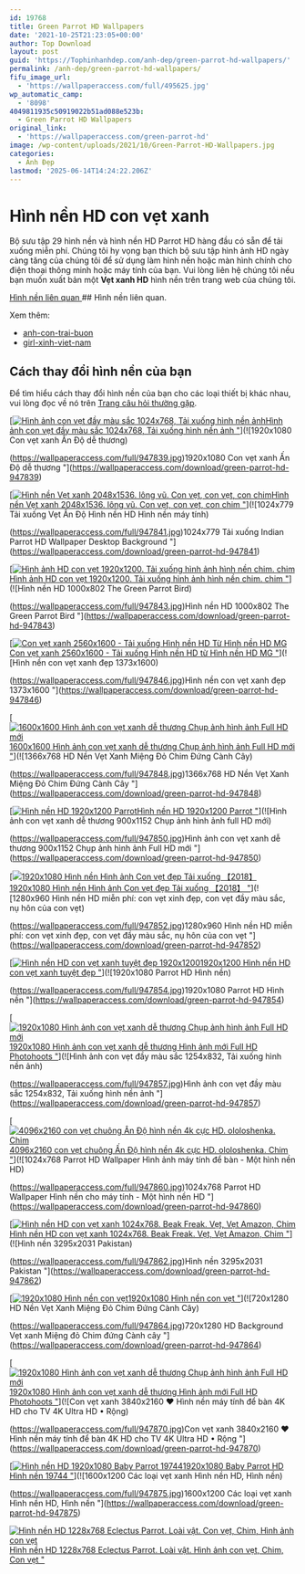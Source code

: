 ```yaml
---
id: 19768
title: Green Parrot HD Wallpapers
date: '2021-10-25T21:23:05+00:00'
author: Top Download
layout: post
guid: 'https://Tophinhanhdep.com/anh-dep/green-parrot-hd-wallpapers/'
permalink: /anh-dep/green-parrot-hd-wallpapers/
fifu_image_url:
  - 'https://wallpaperaccess.com/full/495625.jpg'
wp_automatic_camp:
  - '8098'
4049811935c50919022b51ad088e523b:
  - Green Parrot HD Wallpapers
original_link:
  - 'https://wallpaperaccess.com/green-parrot-hd'
image: /wp-content/uploads/2021/10/Green-Parrot-HD-Wallpapers.jpg
categories:
  - Ảnh Đẹp
lastmod: '2025-06-14T14:24:22.206Z'
---
```

# Hình nền HD con vẹt xanh

Bộ sưu tập 29 hình nền và hình nền HD Parrot HD hàng đầu có sẵn để tải xuống miễn phí. Chúng tôi hy vọng bạn thích bộ sưu tập hình ảnh HD ngày càng tăng của chúng tôi để sử dụng làm hình nền hoặc màn hình chính cho điện thoại thông minh hoặc máy tính của bạn. Vui lòng liên hệ chúng tôi nếu bạn muốn xuất bản một **Vẹt xanh HD** hình nền trên trang web của chúng tôi.

[Hình nền liên quan ](#related) ## Hình nền liên quan.

   
 Xem thêm:

   
- [anh-con-trai-buon](https://tophinhanhdep.com/anh-avatar/anh-con-trai-buon/)
- [girl-xinh-viet-nam](https://tophinhanhdep.com/gai-xinh/girl-xinh-viet-nam/)

## Cách thay đổi hình nền của bạn

Để tìm hiểu cách thay đổi hình nền của bạn cho các loại thiết bị khác nhau, vui lòng đọc về nó trên [Trang câu hỏi thường gặp](https://tophinhanhdep.com/faq/).

  
[[![Hình ảnh con vẹt đầy màu sắc 1024x768, Tải xuống hình nền ảnh](https://wallpaperaccess.com/full/495625.jpg)Hình ảnh con vẹt đầy màu sắc 1024x768, Tải xuống hình nền ảnh "](https://wallpaperaccess.com/download/green-parrot-hd-495625)](![1920x1080 Con vẹt xanh Ấn Độ dễ thương)

(https://wallpaperaccess.com/full/947839.jpg)1920x1080 Con vẹt xanh Ấn Độ dễ thương "](https://wallpaperaccess.com/download/green-parrot-hd-947839)

[[![Hình nền Vẹt xanh 2048x1536.  lông vũ.  Con vẹt, con vẹt, con chim](https://wallpaperaccess.com/full/947840.jpg)Hình nền Vẹt xanh 2048x1536. lông vũ. Con vẹt, con vẹt, con chim "](https://wallpaperaccess.com/download/green-parrot-hd-947840)](![1024x779 Tải xuống Vẹt Ấn Độ Hình nền HD Hình nền máy tính)

(https://wallpaperaccess.com/full/947841.jpg)1024x779 Tải xuống Indian Parrot HD Wallpaper Desktop Background "](https://wallpaperaccess.com/download/green-parrot-hd-947841)

[[![Hình ảnh HD con vẹt 1920x1200.  Tải xuống hình ảnh hình nền chim.  chim](https://wallpaperaccess.com/full/947842.jpg)Hình ảnh HD con vẹt 1920x1200. Tải xuống hình ảnh hình nền chim. chim "](https://wallpaperaccess.com/download/green-parrot-hd-947842)](![Hình nền HD 1000x802 The Green Parrot Bird)

(https://wallpaperaccess.com/full/947843.jpg)Hình nền HD 1000x802 The Green Parrot Bird "](https://wallpaperaccess.com/download/green-parrot-hd-947843)

[[![Con vẹt xanh 2560x1600 - Tải xuống Hình nền HD Từ Hình nền HD MG](https://wallpaperaccess.com/full/947845.jpg)Con vẹt xanh 2560x1600 - Tải xuống Hình nền HD từ Hình nền HD MG "](https://wallpaperaccess.com/download/green-parrot-hd-947845)](![Hình nền con vẹt xanh đẹp 1373x1600)

(https://wallpaperaccess.com/full/947846.jpg)Hình nền con vẹt xanh đẹp 1373x1600 "](https://wallpaperaccess.com/download/green-parrot-hd-947846)

[[![1600x1600 Hình ảnh con vẹt xanh dễ thương Chụp ảnh hình ảnh Full HD mới](https://wallpaperaccess.com/full/947847.jpg)1600x1600 Hình ảnh con vẹt xanh dễ thương Chụp ảnh hình ảnh Full HD mới "](https://wallpaperaccess.com/download/green-parrot-hd-947847)](![1366x768 HD Nền Vẹt Xanh Miệng Đỏ Chim Đứng Cành Cây)

(https://wallpaperaccess.com/full/947848.jpg)1366x768 HD Nền Vẹt Xanh Miệng Đỏ Chim Đứng Cành Cây "](https://wallpaperaccess.com/download/green-parrot-hd-947848)

[[![Hình nền HD 1920x1200 Parrot](https://wallpaperaccess.com/full/495594.jpg)Hình nền HD 1920x1200 Parrot "](https://wallpaperaccess.com/download/green-parrot-hd-495594)](![Hình ảnh con vẹt xanh dễ thương 900x1152 Chụp ảnh hình ảnh full HD mới)

(https://wallpaperaccess.com/full/947850.jpg)Hình ảnh con vẹt xanh dễ thương 900x1152 Chụp ảnh hình ảnh Full HD mới "](https://wallpaperaccess.com/download/green-parrot-hd-947850)

[[![1920x1080 Hình nền Hình ảnh Con vẹt đẹp Tải xuống 【2018】](https://wallpaperaccess.com/full/947851.jpg)1920x1080 Hình nền Hình ảnh Con vẹt đẹp Tải xuống 【2018】 "](https://wallpaperaccess.com/download/green-parrot-hd-947851)](![1280x960 Hình nền HD miễn phí: con vẹt xinh đẹp, con vẹt đầy màu sắc, nụ hôn của con vẹt)

(https://wallpaperaccess.com/full/947852.jpg)1280x960 Hình nền HD miễn phí: con vẹt xinh đẹp, con vẹt đầy màu sắc, nụ hôn của con vẹt "](https://wallpaperaccess.com/download/green-parrot-hd-947852)

[[![Hình nền HD con vẹt xanh tuyệt đẹp 1920x1200](https://wallpaperaccess.com/full/947853.jpg)1920x1200 Hình nền HD con vẹt xanh tuyệt đẹp "](https://wallpaperaccess.com/download/green-parrot-hd-947853)](![1920x1080 Parrot HD Hình nền)

(https://wallpaperaccess.com/full/947854.jpg)1920x1080 Parrot HD Hình nền "](https://wallpaperaccess.com/download/green-parrot-hd-947854)

[[![1920x1080 Hình ảnh con vẹt xanh dễ thương Chụp ảnh hình ảnh Full HD mới](https://wallpaperaccess.com/full/947856.jpg)1920x1080 Hình ảnh con vẹt xanh dễ thương Hình ảnh mới Full HD Photohoots "](https://wallpaperaccess.com/download/green-parrot-hd-947856)](![Hình ảnh con vẹt đầy màu sắc 1254x832, Tải xuống hình nền ảnh)

(https://wallpaperaccess.com/full/947857.jpg)Hình ảnh con vẹt đầy màu sắc 1254x832, Tải xuống hình nền ảnh "](https://wallpaperaccess.com/download/green-parrot-hd-947857)

[[![4096x2160 con vẹt chuông Ấn Độ hình nền 4k cực HD.  ololoshenka.  Chim](https://wallpaperaccess.com/full/947858.jpg)4096x2160 con vẹt chuông Ấn Độ hình nền 4k cực HD. ololoshenka. Chim "](https://wallpaperaccess.com/download/green-parrot-hd-947858)](![1024x768 Parrot HD Wallpaper Hình ảnh máy tính để bàn - Một hình nền HD)

(https://wallpaperaccess.com/full/947860.jpg)1024x768 Parrot HD Wallpaper Hình nền cho máy tính - Một hình nền HD "](https://wallpaperaccess.com/download/green-parrot-hd-947860)

[[![Hình nền HD con vẹt xanh 1024x768.  Beak Freak.  Vẹt, Vẹt Amazon, Chim](https://wallpaperaccess.com/full/947861.jpg)Hình nền HD con vẹt xanh 1024x768. Beak Freak. Vẹt, Vẹt Amazon, Chim "](https://wallpaperaccess.com/download/green-parrot-hd-947861)](![Hình nền 3295x2031 Pakistan)

(https://wallpaperaccess.com/full/947862.jpg)Hình nền 3295x2031 Pakistan "](https://wallpaperaccess.com/download/green-parrot-hd-947862)

[[![1920x1080 Hình nền con vẹt](https://wallpaperaccess.com/full/947863.jpg)1920x1080 Hình nền con vẹt "](https://wallpaperaccess.com/download/green-parrot-hd-947863)](![720x1280 HD Nền Vẹt Xanh Miệng Đỏ Chim Đứng Cành Cây)

(https://wallpaperaccess.com/full/947864.jpg)720x1280 HD Background Vẹt xanh Miệng đỏ Chim đứng Cành cây "](https://wallpaperaccess.com/download/green-parrot-hd-947864)

[[![1920x1080 Hình ảnh con vẹt xanh dễ thương Chụp ảnh hình ảnh Full HD mới](https://wallpaperaccess.com/full/947868.jpg)1920x1080 Hình ảnh con vẹt xanh dễ thương Hình ảnh mới Full HD Photohoots "](https://wallpaperaccess.com/download/green-parrot-hd-947868)](![Con vẹt xanh 3840x2160 ❤ Hình nền máy tính để bàn 4K HD cho TV 4K Ultra HD • Rộng)

(https://wallpaperaccess.com/full/947870.jpg)Con vẹt xanh 3840x2160 ❤ Hình nền máy tính để bàn 4K HD cho TV 4K Ultra HD • Rộng "](https://wallpaperaccess.com/download/green-parrot-hd-947870)

[[![Hình nền HD 1920x1080 Baby Parrot 19744](https://wallpaperaccess.com/full/947871.jpg)1920x1080 Baby Parrot HD Hình nền 19744 "](https://wallpaperaccess.com/download/green-parrot-hd-947871)](![1600x1200 Các loại vẹt xanh Hình nền HD, Hình nền)

(https://wallpaperaccess.com/full/947875.jpg)1600x1200 Các loại vẹt xanh Hình nền HD, Hình nền "](https://wallpaperaccess.com/download/green-parrot-hd-947875)

[![Hình nền HD 1228x768 Eclectus Parrot.  Loài vật.  Con vẹt, Chim, Hình ảnh con vẹt](https://wallpaperaccess.com/full/947878.jpg)Hình nền HD 1228x768 Eclectus Parrot. Loài vật. Hình ảnh con vẹt, Chim, Con vẹt "](https://wallpaperaccess.com/download/green-parrot-hd-947878)
